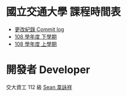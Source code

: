 # 國立交通大學 課程時間表

+ [更改紀錄 Commit log](commits)
+ [108 學年度 下學期](pretty-108-2.json)
+ [108 學年度 上學期](pretty-108-1.json)

# 開發者 Developer
交大資工 112 級 [Sean 韋詠祥](https://www.sean.taipei/)
